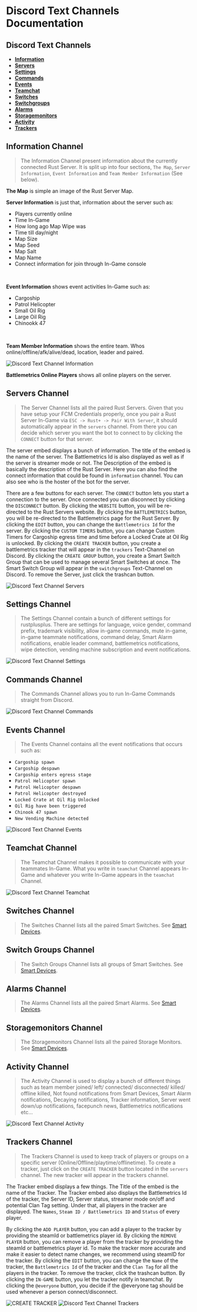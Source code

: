 # Discord Text Channels Documentation

## Discord Text Channels

* [**Information**](discord_text_channels.md#information-channel)
* [**Servers**](discord_text_channels.md#servers-channel)
* [**Settings**](discord_text_channels.md#settings-channel)
* [**Commands**](discord_text_channels.md#commands-channel)
* [**Events**](discord_text_channels.md#events-channel)
* [**Teamchat**](discord_text_channels.md#teamchat-channel)
* [**Switches**](discord_text_channels.md#switches-channel)
* [**Switchgroups**](discord_text_channels.md#switch-groups-channel)
* [**Alarms**](discord_text_channels.md#alarms-channel)
* [**Storagemonitors**](discord_text_channels.md#storagemonitors-channel)
* [**Activity**](discord_text_channels.md#activity-channel)
* [**Trackers**](discord_text_channels.md#trackers-channel)


## Information Channel

> The Information Channel present information about the currently connected Rust Server. It is split up into four sections, `The Map`, `Server Information`, `Event Information` and `Team Member Information` (See below).

**The Map** is simple an image of the Rust Server Map.
<br>

**Server Information** is just that, information about the server such as:
- Players currently online
- Time In-Game
- How long ago Map Wipe was
- Time till day/night
- Map Size
- Map Seed
- Map Salt
- Map Name
- Connect information for join through In-Game console
<br>

**Event Information** shows event activities In-Game such as:
- Cargoship
- Patrol Helicopter
- Small Oil Rig
- Large Oil Rig
- Chinookk 47
<br>

**Team Member Information** shows the entire team. Whos online/offline/afk/alive/dead, location, leader and paired.

![Discord Text Channel Information](images/channels/information_channel.png)

**Battlemetrics Online Players** shows all online players on the server.


## Servers Channel

> The Server Channel lists all the paired Rust Servers. Given that you have setup your FCM Credentials properly, once you pair a Rust Server In-Game via `ESC -> Rust+ -> Pair With Server`, it should automatically appear in the `servers` channel. From there you can decide which server you want the bot to connect to by clicking the `CONNECT` button for that server.

The server embed displays a bunch of information. The title of the embed is the name of the server. The Battlemetrics Id is also displayed as well as if the server is streamer mode or not. The Description of the embed is basically the description of the Rust Server. Here you can also find the connect information that could be found in `information` channel. You can also see who is the hoster of the bot for the server.
<br>

There are a few buttons for each server. The `CONNECT` button lets you start a connection to the server. Once connected you can disconnect by clicking the `DISCONNECT` button. By clicking the `WEBSITE` button, you will be re-directed to the Rust Servers website. By clicking the `BATTLEMETRICS` button, you will be re-directed to the Battlemetrics page for the Rust Server. By clicking the `EDIT` button, you can change the `Battlemetrics Id` for the server. By clicking the `CUSTOM TIMERS` button, you can change Custom Timers for Cargoship egress time and time before a Locked Crate at Oil Rig is unlocked. By clicking the `CREATE TRACKER` button, you create a battlemetrics tracker that will appear in the `trackers` Text-Channel on Discord. By clicking the `CREATE GROUP` button, you create a Smart Switch Group that can be used to manage several Smart Switches at once. The Smart Switch Group will appear in the `switchgroups` Text-Channel on Discord. To remove the Server, just click the trashcan button.

![Discord Text Channel Servers](images/channels/servers_channel.png)


## Settings Channel

> The Settings Channel contain a bunch of different settings for rustplusplus. There are settings for language, voice gender, command prefix, trademark visibility, allow in-game commands, mute in-game, in-game teammate notifications, command delay, Smart Alarm notifications, enable leader command, battlemetrics notifications, wipe detection, vending machine subscription and event notifications.

![Discord Text Channel Settings](images/channels/settings_channel.png)


## Commands Channel

> The Commands Channel allows you to run In-Game Commands straight from Discord.

![Discord Text Channel Commands](images/channels/commands_channel.png)


## Events Channel

> The Events Channel contains all the event notifications that occurs such as:

- `Cargoship spawn`
- `Cargoship despawn`
- `Cargoship enters egress stage`
- `Patrol Helicopter spawn`
- `Patrol Helicopter despawn`
- `Patrol Helicopter destroyed`
- `Locked Crate at Oil Rig Unlocked`
- `Oil Rig have been triggered`
- `Chinook 47 spawn`
- `New Vending Machine detected`

![Discord Text Channel Events](images/channels/events_channel.png)


## Teamchat Channel

> The Teamchat Channel makes it possible to communicate with your teammates In-Game. What you write in `teamchat` Channel appears In-Game and whatever you write In-Game appears in the `teamchat` Channel.

![Discord Text Channel Teamchat](images/channels/teamchat_channel.png)


## Switches Channel

> The Switches Channel lists all the paired Smart Switches. See [Smart Devices](smart_devices.md#smart-switches).


## Switch Groups Channel

> The Switch Groups Channel lists all groups of Smart Switches. See [Smart Devices](smart_devices.md#smart-switch-groups).


## Alarms Channel

> The Alarms Channel lists all the paired Smart Alarms. See [Smart Devices](smart_devices.md#smart-alarms).


## Storagemonitors Channel

> The Storagemonitors Channel lists all the paired Storage Monitors. See [Smart Devices](smart_devices.md#storage-monitors).

## Activity Channel

> The Activity Channel is used to display a bunch of different things such as team member joined/ left/ connected/ disconnected/ killed/ offline killed, Not found notifications from Smart Devices, Smart Alarm notifications, Decaying notifications, Tracker information, Server went down/up notifications, facepunch news, Battlemetrics notifications etc...

![Discord Text Channel Activity](images/channels/activity_channel.png)


## Trackers Channel

> The Trackers Channel is used to keep track of players or groups on a specific server (Online/Offline/playtime/offlinetime). To create a tracker, just click on the `CREATE TRACKER` button located in the `servers` channel. The new tracker will appear in the trackers channel.

The Tracker embed displays a few things. The Title of the embed is the name of the Tracker. The Tracker embed also displays the Battlemetrics Id of the tracker, the Server ID, Server status, streamer mode on/off and potential Clan Tag setting. Under that, all players in the tracker are displayed. The `Names`, `Steam ID / Battlemetrics ID` and `Status` of every player.
<br>

By clicking the `ADD PLAYER` button, you can add a player to the tracker by providing the steamId or battlemetrics player id. By clicking the `REMOVE PLAYER` button, you can remove a player from the tracker by providing the steamId or battlemetrics player id. To make the tracker more accurate and make it easier to detect name changes, we recommend using steamID for the tracker. By clicking the `EDIT` button, you can change the `Name` of the tracker, the `Battlemetrics Id` of the tracker and the `Clan Tag` for all the players in the tracker. To remove the tracker, click the trashcan button. By clicking the `IN-GAME` button, you let the tracker notify in teamchat. By clicking the `@everyone` button, you decide if the @everyone tag should be used whenever a person connect/disconnect.

![CREATE TRACKER](images/channels/tracker_create.png)
![Discord Text Channel Trackers](images/channels/trackers_channel.png)